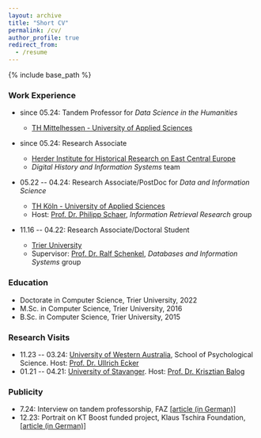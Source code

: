 ```yaml
---
layout: archive
title: "Short CV"
permalink: /cv/
author_profile: true
redirect_from:
  - /resume
---
```


{% include base_path %}



### Work Experience

* since 05.24: Tandem Professor for *Data Science in the Humanities*
  * <a href="https://www.thm.de/site/en/">TH Mittelhessen - University of Applied Sciences</a>

* since 05.24: Research Associate
  * <a href="https://www.herder-institut.de/en/welcome/">Herder Institute for Historical Research on East Central Europe</a>
  * *Digital History and Information Systems* team

* 05.22 -- 04.24: Research Associate/PostDoc for *Data and Information Science*
  * <a href="https://www.th-koeln.de/en/">TH Köln - University of Applied Sciences</a>
  * Host: <a href="https://ir.web.th-koeln.de/people/philipp-schaer/">Prof. Dr. Philipp Schaer</a>, *Information Retrieval Research* group

* 11.16 -- 04.22: Research Associate/Doctoral Student
  * <a href="https://www.uni-trier.de/en/">Trier University</a>
  * Supervisor: <a href="https://www.uni-trier.de/en/university/faculties-and-departments/faculty-iv/study-courses/computer-science/chairs/databases-and-information-systems/team/prof-dr-schenkel">Prof. Dr. Ralf Schenkel</a>, *Databases and Information Systems* group


### Education

* Doctorate in Computer Science, Trier University, 2022
* M.Sc. in Computer Science, Trier University, 2016
* B.Sc. in Computer Science, Trier University, 2015


### Research Visits

* 11.23 -- 03.24: <a href="https://www.uwa.edu.au">University of Western Australia</a>, School of Psychological Science. Host: <a href="https://www.emc-lab.org/ullrich-ecker.html">Prof. Dr. Ullrich Ecker</a>
* 01.21 -- 04.21: <a href="https://www.uis.no/nb">University of Stavanger</a>. Host: <a href="https://krisztianbalog.com/about/">Prof. Dr. Krisztian Balog</a>


### Publicity
* 7.24: Interview on tandem professorship, FAZ [[article (in German)]](https://www.faz.net/aktuell/rhein-main/region-und-hessen/tandemprofessuren-an-der-technischen-hochschule-mittelhessen-19843023.html)
* 12.23: Portrait on KT Boost funded project, Klaus Tschira Foundation, [[article (in German)]](https://klaus-tschira-stiftung.de/meldungen/christin-kreutz-informatik-und-psychologie/)